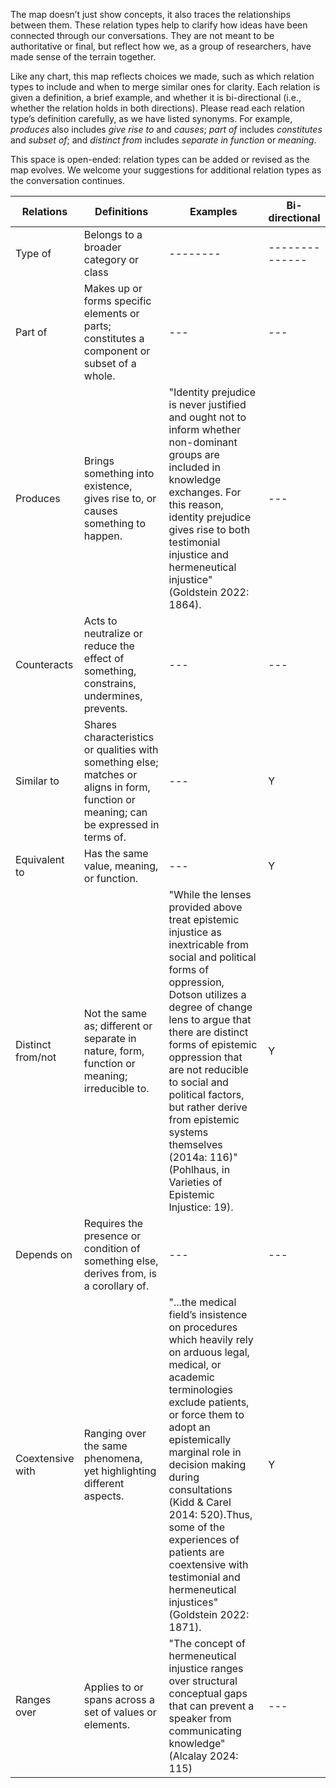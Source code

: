 The map doesn’t just show concepts, it also traces the relationships between them. These relation types help to clarify how ideas have been connected through our conversations. They are not meant to be authoritative or final, but reflect how we, as a group of researchers, have made sense of the terrain together.

Like any chart, this map reflects choices we made, such as which relation types to include and when to merge similar ones for clarity. Each relation is given a definition, a brief example, and whether it is bi-directional (i.e., whether the relation holds in both directions). Please read each relation type’s definition carefully, as we have listed synonyms. For example, _produces_ also includes _give rise to_ and _causes_; _part of_ includes _constitutes_ and _subset of_; and _distinct from_ includes _separate in function_ or _meaning_.

This space is open-ended: relation types can be added or revised as the map evolves. We welcome your suggestions for additional relation types as the conversation continues.

| Relations | Definitions | Examples | Bi-directional |
| --------- | ----------- | -------- | -------------- |
| Type of	 | Belongs to a broader category or class | -------- | -------------- |
| Part of  | Makes up or forms specific elements or parts; constitutes a component or subset of a whole. | --- | --- |
| Produces | Brings something into existence, gives rise to, or causes something to happen. | "Identity prejudice is never justified and ought not to inform whether non-dominant groups are included in knowledge exchanges. For this reason, identity prejudice gives rise to both testimonial injustice and hermeneutical injustice" (Goldstein 2022: 1864). | --- |
| Counteracts | Acts to neutralize or reduce the effect of something, constrains, undermines, prevents. | --- | --- |
| Similar to | Shares characteristics or qualities with something else; matches or aligns in form, function or meaning; can be expressed in terms of. | --- | Y |
| Equivalent to | Has the same value, meaning, or function. | --- | Y |
| Distinct from/not | Not the same as; different or separate in nature, form, function or meaning; irreducible to. | "While the lenses provided above treat epistemic injustice as inextricable from social and political forms of oppression, Dotson utilizes a degree of change lens to argue that there are distinct forms of epistemic oppression that are not reducible to social and political factors, but rather derive from epistemic systems themselves (2014a: 116)" (Pohlhaus, in Varieties of Epistemic Injustice: 19). | Y |
| Depends on | Requires the presence or condition of something else, derives from, is a corollary of. | --- | --- |
| Coextensive with | Ranging over the same phenomena, yet highlighting different aspects. | "...the medical field’s insistence on procedures which heavily rely on arduous legal, medical, or academic terminologies exclude patients, or force them to adopt an epistemically marginal role in decision making during consultations (Kidd & Carel 2014: 520).Thus, some of the experiences of patients are coextensive with testimonial and hermeneutical injustices" (Goldstein 2022: 1871). | Y |
| Ranges over | Applies to or spans across a set of values or elements. | "The concept of hermeneutical injustice ranges over structural conceptual gaps that can prevent a speaker from communicating knowledge" (Alcalay 2024: 115) | --- |
